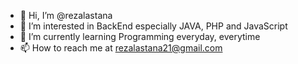 - 👋 Hi, I’m @rezalastana
- 👀 I’m interested in BackEnd especially JAVA, PHP and JavaScript
- 🌱 I’m currently learning Programming everyday, everytime
- 📫 How to reach me at rezalastana21@gmail.com

<!---
rezalastana/rezalastana is a ✨ special ✨ repository because its `README.md` (this file) appears on your GitHub profile.
You can click the Preview link to take a look at your changes.
--->
